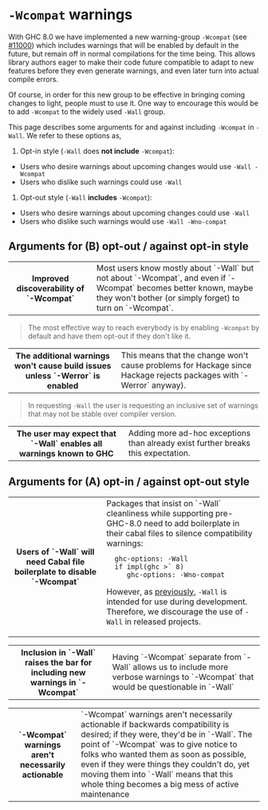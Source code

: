 # `-Wcompat` warnings



With GHC 8.0 we have implemented a new warning-group `-Wcompat` (see
[\#11000](https://gitlab.staging.haskell.org/ghc/ghc/issues/11000)) which includes warnings that will be enabled by default in the
future, but remain off in normal compilations for the time
being. This allows library authors eager to make their code future
compatible to adapt to new features before they even generate
warnings, and even later turn into actual compile errors.



Of course, in order for this new group to be effective in bringing coming changes to light, people must to use it. One way to encourage this would be to add `-Wcompat` to the widely used `-Wall` group.



This page describes some arguments for and against including `-Wcompat` in `-Wall`. We refer to these options as,


1. Opt-in style  (`-Wall` does **not include** `-Wcompat`):

  - Users who desire warnings about upcoming changes would use `-Wall -Wcompat`
  - Users who dislike such warnings could use `-Wall`

1. Opt-out style (`-Wall` **includes** `-Wcompat`):

  - Users who desire warnings about upcoming changes could use `-Wall`
  - Users who dislike such warnings would use `-Wall -Wno-compat`

## Arguments **for (B) opt-out** / against opt-in style


<table><tr><th>Improved discoverability of `-Wcompat`</th>
<td>
Most users know mostly about `-Wall` but not about
`-Wcompat`, and even if `-Wcompat` becomes better known, maybe they
won't bother (or simply forget) to turn on `-Wcompat`.
</td></tr></table>


>
>
> The most effective way to reach everybody is by enabling `-Wcompat`
> by default and have them opt-out if they don't like it.
>
>

<table><tr><th>The additional warnings won't cause build issues unless `-Werror` is enabled</th>
<td>
This means that the change won't cause problems for Hackage since Hackage rejects packages with `-Werror` anyway).
</td></tr></table>


>
>
> In requesting `-Wall` the user is requesting an inclusive set of warnings that may not be stable over compiler version.
>
>

<table><tr><th>The user may expect that `-Wall` enables all warnings known to GHC</th>
<td>
Adding more ad-hoc exceptions than already exist further breaks this expectation.
</td></tr></table>


## Arguments **for (A) opt-in** / against opt-out style


<table><tr><th>Users of `-Wall` will need Cabal file boilerplate to disable `-Wcompat`</th>
<td>
Packages that insist on `-Wall` cleanliness while supporting pre-GHC-8.0 need to add boilerplate
in their cabal files to silence compatibility warnings:

```wiki
  ghc-options: -Wall
  if impl(ghc >` 8)
     ghc-options: -Wno-compat
```

However, as [
previously](https://mail.haskell.org/pipermail/ghc-devs/2016-January/010955.html|stated),
`-Wall` is intended for use during development. Therefore, we discourage the use of `-Wall`
in released projects.
</td></tr></table>


<table><tr><th>Inclusion in `-Wall` raises the bar for including new warnings in `-Wcompat`</th>
<td>
Having `-Wcompat` separate from `-Wall` allows us to include
more verbose warnings to `-Wcompat` that would be questionable in `-Wall`
</td></tr></table>


<table><tr><th>`-Wcompat` warnings aren't necessarily actionable</th>
<td>
`-Wcompat` warnings aren't necessarily actionable if backwards
compatibility is desired; if they were, they'd be in `-Wall`. The
point of `-Wcompat` was to give notice to folks who wanted them as soon
as possible, even if they were things they couldn't do, yet moving
them into `-Wall` means that this whole thing becomes a big mess of
active maintenance
</td></tr></table>


